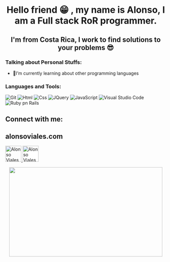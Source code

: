 <h1 align="center">Hello friend 😁 , my name is Alonso, I am a Full stack RoR programmer. </h1>

<h2 align="center">I'm from Costa Rica, I work to find solutions to your problems 😎</h2>

### Talking about Personal Stuffs:

- 📘I’m currently learning about other programming languages 

### Languages and Tools:

![Git](https://img.shields.io/badge/Git-F05032?style=flat-square&logo=Git&logoColor=white)
![Html](https://img.shields.io/badge/Html-FA7343?style=flat-square&logo=Html&logoColor=white)
![Css](https://img.shields.io/badge/Css-1575F9?style=flat-square&logo=Css&logoColor=white)
![JQuery](https://img.shields.io/badge/Jquery-3776AB?style=flat-square&logo=Jquery&logoColor=white)
![JavaScript](https://img.shields.io/badge/JavaScript-F7DF1E?style=flat-square&logo=JavaScript&logoColor=white)
![Visual Studio Code](https://img.shields.io/badge/Visual_Studio_Code-007ACC?style=flat-square&logo=Visual-Studio-Code&logoColor=white)
![Ruby pn Rails](https://img.shields.io/badge/Ruby_on_Rails-0078D7?style=flat-square&logo=Ruby-on-Rails-Edge&logoColor=white)


<p align="left">
<h2  align="left">Connect with me:</h2>
<h2  align="left">alonsoviales.com</h3>
<a href="https://www.linkedin.com/in/alonso-viales-arrieta-524183201/">
  <img alt="Alonso Viales LinkedIn" width="50px" src="https://cdn.jsdelivr.net/npm/simple-icons@v3/icons/linkedin.svg" />
</a>
<a href="https://alonsoviales.com/">
<img alt="Alonso Viales briefcase" width="50px" style="background-color:white;""src="https://cdn.jsdelivr.net/npm/simple-icons@v3/icons/github.svg" />
</a>
</p>
<p align="center">
<img src="https://media1.giphy.com/media/12BYUePgtn7sis/giphy.gif?cid=ecf05e470jzsuwisi6jdg5diompvyfkeipxtty8xvgtspfc1&rid=giphy.gif&ct=g" width="480" height="280" />
</p>
